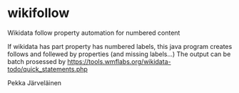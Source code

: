 # wikifollow
Wikidata follow property automation for numbered content

If wikidata has part property has numbered  labels, this java program creates follows and follewed by properties (and missing labels...)
The output can be batch prosessed by https://tools.wmflabs.org/wikidata-todo/quick_statements.php

Pekka Järveläinen
